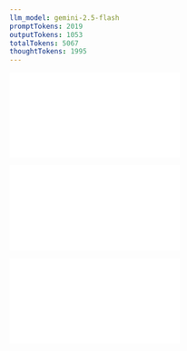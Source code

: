 ```yaml
---
llm_model: gemini-2.5-flash
promptTokens: 2019
outputTokens: 1053
totalTokens: 5067
thoughtTokens: 1995
---
```


![@](steps/_.3eb68380.md)

![@](steps/question.2d844300.md)

![@](steps/response.8e379376.md)
